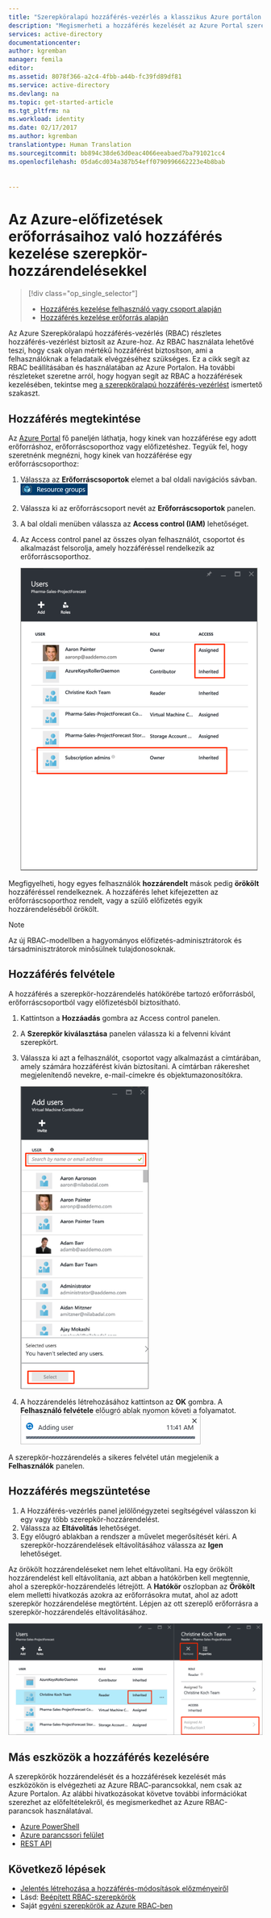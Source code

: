 ```yaml
---
title: "Szerepköralapú hozzáférés-vezérlés a klasszikus Azure portálon | Microsoft Docs"
description: "Megismerheti a hozzáférés kezelését az Azure Portal szerepköralapú hozzáférés-vezérlése segítségével. Szerepkör-hozzárendelésekkel rendelhet engedélyeket az erőforrásokhoz."
services: active-directory
documentationcenter: 
author: kgremban
manager: femila
editor: 
ms.assetid: 8078f366-a2c4-4fbb-a44b-fc39fd89df81
ms.service: active-directory
ms.devlang: na
ms.topic: get-started-article
ms.tgt_pltfrm: na
ms.workload: identity
ms.date: 02/17/2017
ms.author: kgremban
translationtype: Human Translation
ms.sourcegitcommit: bb894c38de63d0eac4066eeabaed7ba791021cc4
ms.openlocfilehash: 05da6cd034a387b54eff0790996662223e4b8bab


---
```

# <a name="use-role-assignments-to-manage-access-to-your-azure-subscription-resources"></a>Az Azure-előfizetések erőforrásaihoz való hozzáférés kezelése szerepkör-hozzárendelésekkel
> [!div class="op_single_selector"]
> * [Hozzáférés kezelése felhasználó vagy csoport alapján](role-based-access-control-manage-assignments.md)
> * [Hozzáférés kezelése erőforrás alapján](role-based-access-control-configure.md)

Az Azure Szerepköralapú hozzáférés-vezérlés (RBAC) részletes hozzáférés-vezérlést biztosít az Azure-hoz. Az RBAC használata lehetővé teszi, hogy csak olyan mértékű hozzáférést biztosítson, ami a felhasználóknak a feladataik elvégzéséhez szükséges. Ez a cikk segít az RBAC beállításában és használatában az Azure Portalon. Ha további részleteket szeretne arról, hogy hogyan segít az RBAC a hozzáférések kezelésében, tekintse meg [a szerepköralapú hozzáférés-vezérlést](role-based-access-control-what-is.md) ismertető szakaszt.

## <a name="view-access"></a>Hozzáférés megtekintése
Az [Azure Portal](https://portal.azure.com) fő paneljén láthatja, hogy kinek van hozzáférése egy adott erőforráshoz, erőforráscsoporthoz vagy előfizetéshez. Tegyük fel, hogy szeretnénk megnézni, hogy kinek van hozzáférése egy erőforráscsoporthoz:

1. Válassza az **Erőforráscsoportok** elemet a bal oldali navigációs sávban.  
    ![Erőforráscsoportok – ikon](./media/role-based-access-control-configure/resourcegroups_icon.png)
2. Válassza ki az erőforráscsoport nevét az **Erőforráscsoportok** panelen.
3. A bal oldali menüben válassza az **Access control (IAM)** lehetőséget.  
4. Az Access control panel az összes olyan felhasználót, csoportot és alkalmazást felsorolja, amely hozzáféréssel rendelkezik az erőforráscsoporthoz.  
   
    ![Képernyőfelvétel a felhasználók panelről – örökölt vagy hozzárendelt hozzáférés](./media/role-based-access-control-configure/view-access.png)

Megfigyelheti, hogy egyes felhasználók **hozzárendelt** mások pedig **örökölt** hozzáféréssel rendelkeznek. A hozzáférés lehet kifejezetten az erőforráscsoporthoz rendelt, vagy a szülő előfizetés egyik hozzárendeléséből örökölt.

> [!NOTE]
> Az új RBAC-modellben a hagyományos előfizetés-adminisztrátorok és társadminisztrátorok minősülnek tulajdonosoknak.

## <a name="add-access"></a>Hozzáférés felvétele
A hozzáférés a szerepkör-hozzárendelés hatókörébe tartozó erőforrásból, erőforráscsoportból vagy előfizetésből biztosítható.

1. Kattintson a **Hozzáadás** gombra az Access control panelen.  
2. A **Szerepkör kiválasztása** panelen válassza ki a felvenni kívánt szerepkört.
3. Válassza ki azt a felhasználót, csoportot vagy alkalmazást a címtárában, amely számára hozzáférést kíván biztosítani. A címtárban rákereshet megjelenítendő nevekre, e-mail-címekre és objektumazonosítókra.  
   
    ![Felhasználók hozzáadása panel – keresés – képernyőfelvétel](./media/role-based-access-control-configure/grant-access2.png)
4. A hozzárendelés létrehozásához kattintson az **OK** gombra. A **Felhasználó felvétele** előugró ablak nyomon követi a folyamatot.  
    ![Felhasználó felvétele folyamatjelző sáv – képernyőfelvétel](./media/role-based-access-control-configure/addinguser_popup.png)

A szerepkör-hozzárendelés a sikeres felvétel után megjelenik a **Felhasználók** panelen.

## <a name="remove-access"></a>Hozzáférés megszüntetése
1. A Hozzáférés-vezérlés panel jelölőnégyzetei segítségével válasszon ki egy vagy több szerepkör-hozzárendelést.
2. Válassza az **Eltávolítás** lehetőséget.  
3. Egy előugró ablakban a rendszer a művelet megerősítését kéri. A szerepkör-hozzárendelések eltávolításához válassza az **Igen** lehetőséget.

Az örökölt hozzárendeléseket nem lehet eltávolítani. Ha egy örökölt hozzárendelést kell eltávolítania, azt abban a hatókörben kell megtennie, ahol a szerepkör-hozzárendelés létrejött. A **Hatókör** oszlopban az **Örökölt** elem melletti hivatkozás azokra az erőforrásokra mutat, ahol az adott szerepkör hozzárendelése megtörtént. Lépjen az ott szereplő erőforrásra a szerepkör-hozzárendelés eltávolításához.

![Felhasználók panel – az örökölt hozzáférés letiltja az eltávolítás gombot – képernyőfelvétel](./media/role-based-access-control-configure/remove-access2.png)

## <a name="other-tools-to-manage-access"></a>Más eszközök a hozzáférés kezelésére
A szerepkörök hozzárendelését és a hozzáférések kezelését más eszközökön is elvégezheti az Azure RBAC-parancsokkal, nem csak az Azure Portalon.  Az alábbi hivatkozásokat követve további információkat szerezhet az előfeltételekről, és megismerkedhet az Azure RBAC-parancsok használatával.

* [Azure PowerShell](role-based-access-control-manage-access-powershell.md)
* [Azure parancssori felület](role-based-access-control-manage-access-azure-cli.md)
* [REST API](role-based-access-control-manage-access-rest.md)

## <a name="next-steps"></a>Következő lépések
* [Jelentés létrehozása a hozzáférés-módosítások előzményeiről](role-based-access-control-access-change-history-report.md)
* Lásd: [Beépített RBAC-szerepkörök](role-based-access-built-in-roles.md)
* Saját [egyéni szerepkörök az Azure RBAC-ben](role-based-access-control-custom-roles.md)




<!--HONumber=Feb17_HO3-->


